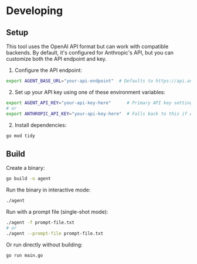 # Developing

## Setup

This tool uses the OpenAI API format but can work with compatible backends. By default, it's configured for Anthropic's API, but you can customize both the API endpoint and key.

1. Configure the API endpoint:
```bash
export AGENT_BASE_URL="your-api-endpoint"  # Defaults to https://api.anthropic.com/v1/ if not set
```

2. Set up your API key using one of these environment variables:
```bash
export AGENT_API_KEY="your-api-key-here"      # Primary API key setting
# or
export ANTHROPIC_API_KEY="your-api-key-here"  # Falls back to this if AGENT_API_KEY is not set
```

2. Install dependencies:
```bash
go mod tidy
```

## Build

Create a binary:
```bash
go build -o agent
```

Run the binary in interactive mode:
```bash
./agent
```

Run with a prompt file (single-shot mode):
```bash
./agent -f prompt-file.txt
# or
./agent --prompt-file prompt-file.txt
```

Or run directly without building:
```bash
go run main.go
```